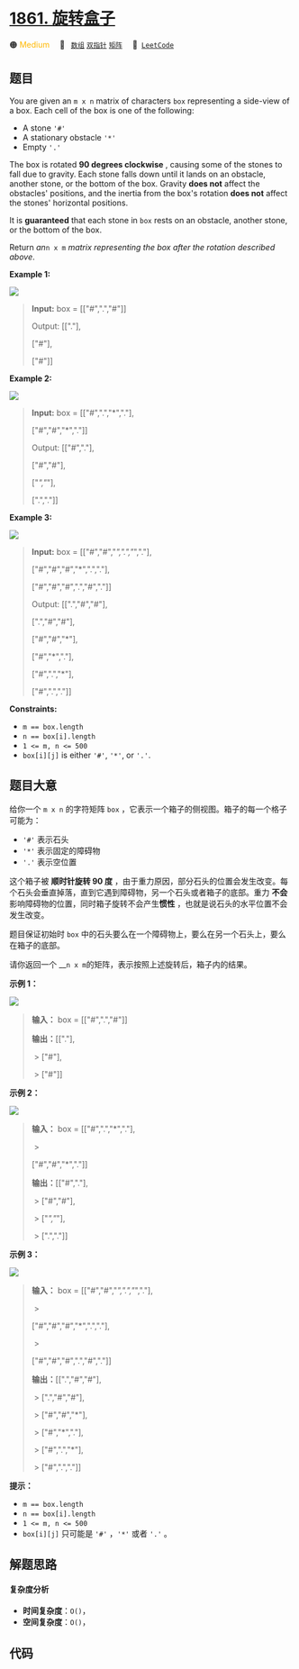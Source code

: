 # [1861. 旋转盒子](https://leetcode.com/problems/rotating-the-box)

🟠 <font color=#ffb800>Medium</font>&emsp; 🔖&ensp; [`数组`](/leetcode-js/outline/tag/array.md) [`双指针`](/leetcode-js/outline/tag/two-pointers.md) [`矩阵`](/leetcode-js/outline/tag/matrix.md)&emsp; 🔗&ensp;[`LeetCode`](https://leetcode.com/problems/rotating-the-box)

## 题目

You are given an `m x n` matrix of characters `box` representing a side-view
of a box. Each cell of the box is one of the following:

  * A stone `'#'`
  * A stationary obstacle `'*'`
  * Empty `'.'`

The box is rotated **90 degrees clockwise** , causing some of the stones to
fall due to gravity. Each stone falls down until it lands on an obstacle,
another stone, or the bottom of the box. Gravity **does not** affect the
obstacles' positions, and the inertia from the box's rotation **does not**
affect the stones' horizontal positions.

It is **guaranteed** that each stone in `box` rests on an obstacle, another
stone, or the bottom of the box.

Return _an_`n x m` _matrix representing the box after the rotation described
above_.



**Example 1:**

![](https://assets.leetcode.com/uploads/2021/04/08/rotatingtheboxleetcodewithstones.png)

> 
> 
> 
> 
> 
> **Input:** box = [["#",".","#"]]
> 
> Output: [["."],
> 
> > 
> > 
>  ["#"],
> 
> > 
> > 
>  ["#"]]

**Example 2:**

![](https://assets.leetcode.com/uploads/2021/04/08/rotatingtheboxleetcode2withstones.png)

> 
> 
> 
> 
> 
> **Input:** box = [["#",".","*","."],
> 
> > 
> > 
> > 
>   ["#","#","*","."]]
> 
> Output: [["#","."],
> 
> > 
> > 
>  ["#","#"],
> 
> > 
> > 
>  ["*","*"],
> 
> > 
> > 
>  [".","."]]

**Example 3:**

![](https://assets.leetcode.com/uploads/2021/04/08/rotatingtheboxleetcode3withstone.png)

> 
> 
> 
> 
> 
> **Input:** box = [["#","#","*",".","*","."],
> 
> > 
> > 
> > 
>   ["#","#","#","*",".","."],
> 
> > 
> > 
> > 
>   ["#","#","#",".","#","."]]
> 
> Output: [[".","#","#"],
> 
> > 
> > 
>  [".","#","#"],
> 
> > 
> > 
>  ["#","#","*"],
> 
> > 
> > 
>  ["#","*","."],
> 
> > 
> > 
>  ["#",".","*"],
> 
> > 
> > 
>  ["#",".","."]]

**Constraints:**

  * `m == box.length`
  * `n == box[i].length`
  * `1 <= m, n <= 500`
  * `box[i][j]` is either `'#'`, `'*'`, or `'.'`.


## 题目大意

给你一个 `m x n` 的字符矩阵 `box` ，它表示一个箱子的侧视图。箱子的每一个格子可能为：

  * `'#'` 表示石头
  * `'*'` 表示固定的障碍物
  * `'.'` 表示空位置

这个箱子被 **顺时针旋转 90 度** ，由于重力原因，部分石头的位置会发生改变。每个石头会垂直掉落，直到它遇到障碍物，另一个石头或者箱子的底部。重力
**不会** 影响障碍物的位置，同时箱子旋转不会产生**惯性** ，也就是说石头的水平位置不会发生改变。

题目保证初始时 `box` 中的石头要么在一个障碍物上，要么在另一个石头上，要么在箱子的底部。

请你返回一个 __`n x m`的矩阵，表示按照上述旋转后，箱子内的结果。

**示例 1：**

![](https://assets.leetcode.com/uploads/2021/04/08/rotatingtheboxleetcodewithstones.png)

> 
> 
> 
> 
> 
> **输入：** box = [["#",".","#"]]
> 
> **输出：**[["."],
> 
>  > 
>  ["#"],
> 
>  > 
>  ["#"]]
> 
> 

**示例 2：**

![](https://assets.leetcode.com/uploads/2021/04/08/rotatingtheboxleetcode2withstones.png)

> 
> 
> 
> 
> 
> **输入：** box = [["#",".","*","."],
> 
>  > 
> > 
>    ["#","#","*","."]]
> 
> **输出：**[["#","."],
> 
>  > 
>  ["#","#"],
> 
>  > 
>  ["*","*"],
> 
>  > 
>  [".","."]]
> 
> 

**示例 3：**

![](https://assets.leetcode.com/uploads/2021/04/08/rotatingtheboxleetcode3withstone.png)

> 
> 
> 
> 
> 
> **输入：** box = [["#","#","*",".","*","."],
> 
>  > 
> > 
>    ["#","#","#","*",".","."],
> 
>  > 
> > 
>    ["#","#","#",".","#","."]]
> 
> **输出：**[[".","#","#"],
> 
>  > 
>  [".","#","#"],
> 
>  > 
>  ["#","#","*"],
> 
>  > 
>  ["#","*","."],
> 
>  > 
>  ["#",".","*"],
> 
>  > 
>  ["#",".","."]]
> 
> 

**提示：**

  * `m == box.length`
  * `n == box[i].length`
  * `1 <= m, n <= 500`
  * `box[i][j]` 只可能是 `'#'` ，`'*'` 或者 `'.'` 。


## 解题思路

#### 复杂度分析

- **时间复杂度**：`O()`，
- **空间复杂度**：`O()`，

## 代码

```javascript

```